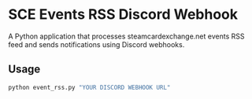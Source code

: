 # SCE Events RSS Discord Webhook
 A Python application that processes steamcardexchange.net events RSS feed and sends notifications using Discord webhooks.

## Usage
```bash
python event_rss.py "YOUR DISCORD WEBHOOK URL"
```